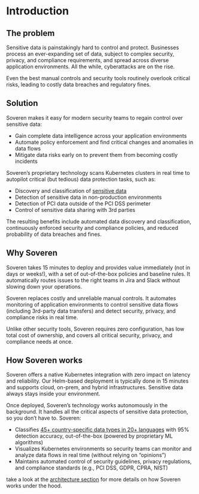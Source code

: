 # Introduction

## The problem

Sensitive data is painstakingly hard to control and protect. Businesses process an ever-expanding set of data, subject to complex security, privacy, and compliance requirements, and spread across diverse application environments. All the while, cyberattacks are on the rise.

Even the best manual controls and security tools routinely overlook critical risks, leading to costly data breaches and regulatory fines.

## Solution

Soveren makes it easy for modern security teams to regain control over sensitive data:
* Gain complete data intelligence across your application environments
* Automate policy enforcement and find critical changes and anomalies in data flows
* Mitigate data risks early on to prevent them from becoming costly incidents

Soveren’s proprietary technology scans Kubernetes clusters in real time to autopilot critical (but tedious) data protection tasks, such as:
* Discovery and classification of [sensitive data](user-guide/data-model/)
* Detection of sensitive data in non-production environments
* Detection of PCI data outside of the PCI DSS perimeter
* Control of sensitive data sharing with 3rd parties

The resulting benefits include automated data discovery and classification, continuously enforced security and compliance policies, and reduced probability of data breaches and fines.

## Why Soveren

Soveren takes 15 minutes to deploy and provides value immediately (not in days or weeks!), with a set of out-of-the-box policies and baseline rules. It automatically routes issues to the right teams in Jira and Slack without slowing down your operations.

Soveren replaces costly and unreliable manual controls. It automates monitoring of application environments to control sensitive data flows (including 3rd-party data transfers) and detect security, privacy, and compliance risks in real time.

Unlike other security tools, Soveren requires zero configuration, has low total cost of ownership, and covers all critical security, privacy, and compliance needs at once. 


## How Soveren works

Soveren offers a native Kubernetes integration with zero impact on latency and reliability. Our Helm-based deployment is typically done in 15 minutes and supports cloud, on-prem, and hybrid infrastructures. Sensitive data always stays inside your environment.

Once deployed, Soveren’s technology works autonomously in the background. It handles all the critical aspects of sensitive data protection, so you don’t have to. Soveren:
* Classifies [45+ country-specific data types in 20+ languages](user-guide/data-model/) with 95% detection accuracy, out-of-the-box (powered by proprietary ML algorithms)
* Visualizes Kubernetes environments so security teams can monitor and analyze data flows in real time (without relying on “opinions”)
* Maintains automated control of security guidelines, privacy regulations, and compliance standards (e.g., PCI DSS, GDPR, CPRA, NIST)

take a look at the [architecture section](getting-started/architecture/) for more details on how Soveren works under the hood.
